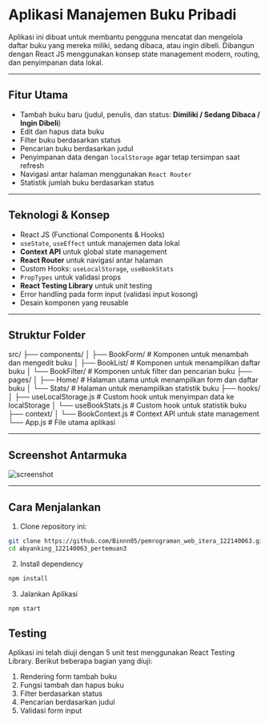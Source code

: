 # Aplikasi Manajemen Buku Pribadi

Aplikasi ini dibuat untuk membantu pengguna mencatat dan mengelola daftar buku yang mereka miliki, sedang dibaca, atau ingin dibeli. Dibangun dengan React JS menggunakan konsep state management modern, routing, dan penyimpanan data lokal.

---

## Fitur Utama

- Tambah buku baru (judul, penulis, dan status: **Dimiliki / Sedang Dibaca / Ingin Dibeli**)
- Edit dan hapus data buku
- Filter buku berdasarkan status
- Pencarian buku berdasarkan judul
- Penyimpanan data dengan `localStorage` agar tetap tersimpan saat refresh
- Navigasi antar halaman menggunakan `React Router`
- Statistik jumlah buku berdasarkan status

---

## Teknologi & Konsep

- React JS (Functional Components & Hooks)
- `useState`, `useEffect` untuk manajemen data lokal
- **Context API** untuk global state management
- **React Router** untuk navigasi antar halaman
- Custom Hooks: `useLocalStorage`, `useBookStats`
- `PropTypes` untuk validasi props
- **React Testing Library** untuk unit testing
- Error handling pada form input (validasi input kosong)
- Desain komponen yang reusable

---

## Struktur Folder

src/
├── components/
│   ├── BookForm/       # Komponen untuk menambah dan mengedit buku
│   ├── BookList/       # Komponen untuk menampilkan daftar buku
│   └── BookFilter/     # Komponen untuk filter dan pencarian buku
├── pages/
│   ├── Home/           # Halaman utama untuk menampilkan form dan daftar buku
│   └── Stats/          # Halaman untuk menampilkan statistik buku
├── hooks/
│   ├── useLocalStorage.js  # Custom hook untuk menyimpan data ke localStorage
│   └── useBookStats.js     # Custom hook untuk statistik buku
├── context/
│   └── BookContext.js     # Context API untuk state management
└── App.js               # File utama aplikasi


---

## Screenshot Antarmuka

![screenshot](assets/screenshot.jpg)

---

## Cara Menjalankan

1. Clone repository ini:

```bash
git clone https://github.com/Binnn05/pemrograman_web_itera_122140063.git
cd abyanking_122140063_pertemuan3
```
2. Install dependency

```bash
npm install
```

3. Jalankan Aplikasi
```bash
npm start
```

## Testing
Aplikasi ini telah diuji dengan 5 unit test menggunakan React Testing Library. Berikut beberapa bagian yang diuji:

1. Rendering form tambah buku
2. Fungsi tambah dan hapus buku
3. Filter berdasarkan status
4. Pencarian berdasarkan judul
5. Validasi form input